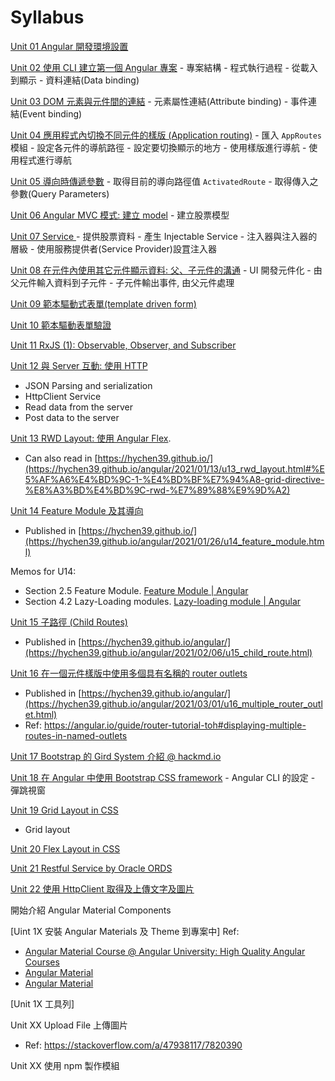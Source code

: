 
# Syllabus

[Unit 01 Angular 開發環境設置](./u01-dev_env_setup.md)

[Unit 02 使用 CLI 建立第一個 Angular 專案](./u02-first_project.md)
    - 專案結構
    - 程式執行過程 - 從載入到顯示
    - 資料連結(Data binding)

[Unit 03 DOM 元素與元件間的連結](./u03-data_binding.md)
    - 元素屬性連結(Attribute binding)
    - 事件連結(Event binding)
  

[Unit 04 應用程式內切換不同元件的樣版 (Application routing)](./u04-app_routing.md)
    - 匯入 `AppRoutes` 模組
    - 設定各元件的導航路徑
    - 設定要切換顯示的地方
    - 使用樣版進行導航
    - 使用程式進行導航


[Unit 05 導向時傳遞參數](./u05-app_routing_param.md)
    - 取得目前的導向路徑值 `ActivatedRoute`
    - 取得傳入之參數(Query Parameters)


[Unit 06 Angular MVC 模式: 建立 model](./u06-domain_model_class.md)
    - 建立股票模型

[Unit 07 Service ](./u07-service.md)
    - 提供股票資料
    - 產生 Injectable Service
    - 注入器與注入器的層級
    - 使用服務提供者(Service Provider)設罝注入器


[Unit 08 在元件內使用其它元件顯示資料: 父、子元件的溝通](./08-components_inputs_outputs.md)
    - UI 開發元件化
    - 由父元件輸入資料到子元件
    - 子元件輸出事件, 由父元件處理



[Unit 09 範本驅動式表單(template driven form)](./u09-template_driven_form.md)


[Unit 10 範本驅動表單驗證](./u10-form_validation.md)

[Unit 11 RxJS (1): Observable, Observer, and Subscriber](./u11_Rxjs.md)

[Unit 12 與 Server 互動: 使用 HTTP ](./u12_http_service.md)
- JSON Parsing and serialization
- HttpClient Service
- Read data from the server
- Post data to the server

[Unit 13 RWD Layout: 使用 Angular Flex](./u13_rwd_layout.md).
- Can also read in [https://hychen39.github.io/](https://hychen39.github.io/angular/2021/01/13/u13_rwd_layout.html#%E5%AF%A6%E4%BD%9C-1-%E4%BD%BF%E7%94%A8-grid-directive-%E8%A3%BD%E4%BD%9C-rwd-%E7%89%88%E9%9D%A2)

[Unit 14 Feature Module 及其導向](./u14_feature_module.md)
- Published in [https://hychen39.github.io/](https://hychen39.github.io/angular/2021/01/26/u14_feature_module.html)

Memos for U14:
- Section 2.5 Feature Module. [Feature Module | Angular](https://angular.tw/guide/feature-modules)
- Section 4.2 Lazy-Loading modules. [Lazy-loading module | Angular](https://angular.tw/guide/lazy-loading-ngmodules)

[Unit 15 子路徑 (Child Routes)](./u15_child_route.md)
- Published in [https://hychen39.github.io/angular/](https://hychen39.github.io/angular/2021/02/06/u15_child_route.html)


[Unit 16 在一個元件樣版中使用多個具有名稱的 router outlets](./u16_multiple_router_outlet.md)
- Published in [https://hychen39.github.io/angular/](https://hychen39.github.io/angular/2021/03/01/u16_multiple_router_outlet.html)
- Ref: https://angular.io/guide/router-tutorial-toh#displaying-multiple-routes-in-named-outlets

[Unit 17 Bootstrap 的 Gird System 介紹 @ hackmd.io](https://hackmd.io/@hychen39/B1D0dJrU8)


[Unit 18 在 Angular 中使用 Bootstrap CSS framework](./u18_bootstrap_modal_dialog.md)
    - Angular CLI 的設定
    - 彈跳視窗

[Unit 19 Grid Layout in CSS](./u19_css_grid_layout.md)
- Grid layout

[Unit 20 Flex Layout in CSS](./u20_css_flex_layout.md)

[Unit 21 Restful Service by Oracle ORDS](./u21_restful_service_ords.md)


[Unit 22 使用 HttpClient 取得及上傳文字及圖片](./u22_http_client_ords.md)


開始介紹 Angular Material Components

[Uint 1X 安裝 Angular Materials 及 Theme 到專案中]
Ref: 
- [Angular Material Course @ Angular University: High Quality Angular Courses](https://angular-university.io/lesson/angular-material-hello-world)
- [Angular Material](https://material.angular.io/guide/getting-started)
- [Angular Material](https://material.angular.io/guide/theming)


[Unit 1X 工具列]

Unit XX Upload File 上傳圖片
- Ref: https://stackoverflow.com/a/47938117/7820390




Unit XX 使用 npm 製作模組